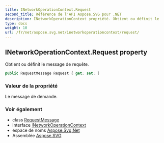 ```yaml
---
title: INetworkOperationContext.Request
second_title: Référence de l'API Aspose.SVG pour .NET
description: INetworkOperationContext propriété. Obtient ou définit le message de requête.
type: docs
weight: 10
url: /fr/net/aspose.svg.net/inetworkoperationcontext/request/
---
```

## INetworkOperationContext.Request property

Obtient ou définit le message de requête.

```csharp
public RequestMessage Request { get; set; }
```

### Valeur de la propriété

Le message de demande.

### Voir également

* class [RequestMessage](../../requestmessage/)
* interface [INetworkOperationContext](../)
* espace de noms [Aspose.Svg.Net](../../inetworkoperationcontext/)
* Assemblée [Aspose.SVG](../../../)


